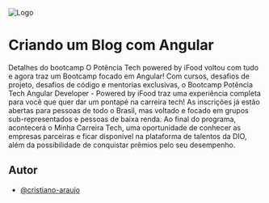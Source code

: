 
![Logo](https://hermes.dio.me/tracks/a123a707-54de-4a67-88ee-5c129beb14d7.png)


# Criando um Blog com Angular

Detalhes do bootcamp
O Potência Tech powered by iFood voltou com tudo e agora traz um Bootcamp focado em Angular! Com cursos, desafios de projeto, desafios de código e mentorias exclusivas, o Bootcamp Potência Tech Angular Developer - Powered by iFood traz uma experiência completa para você que quer dar um pontapé na carreira tech! As inscrições já estão abertas para pessoas de todo o Brasil, mas voltado e focado em grupos sub-representados e pessoas de baixa renda. Ao final do programa, acontecerá o Minha Carreira Tech, uma oportunidade de conhecer as empresas parceiras e ficar disponível na plataforma de talentos da DIO, além da possibilidade de conquistar prêmios pelo seu desempenho.


## Autor

- [@cristiano-araujo](https://github.com/cristiano-araujo)

